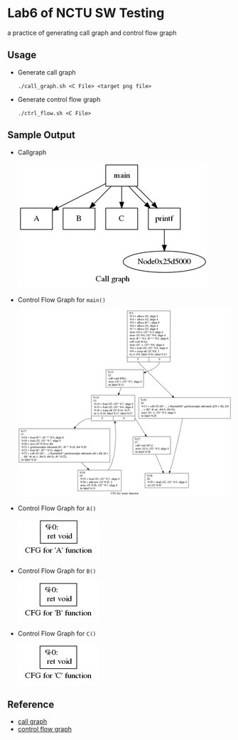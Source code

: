 # Lab6 of NCTU SW Testing
a practice of generating call graph and control flow graph

## Usage
* Generate call graph
	```
	./call_graph.sh <C File> <target png file>
	```
* Generate control flow graph
	```
	./ctrl_flow.sh <C File>
	```
## Sample Output
* Callgraph

	![](0856101_callgraph.png)

* Control Flow Graph for `main()`

	![](0856101_cfg.main.png)

* Control Flow Graph for `A()`

	![](0856101_cfg.A.png)

* Control Flow Graph for `B()`

	![](0856101_cfg.B.png)

* Control Flow Graph for `C()`

	![](0856101_cfg.C.png)
## Reference
* [call graph](https://stackoverflow.com/questions/5373714/how-to-generate-a-calling-graph-for-c-code)
* [control flow graph](https://stackoverflow.com/questions/40563240/control-flow-graph-generator-for-code-in-c)
